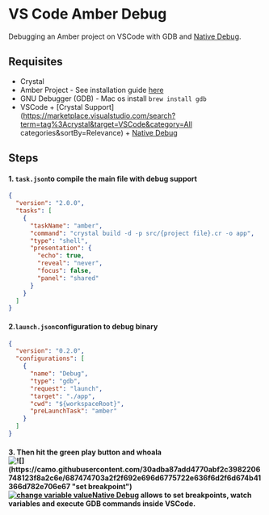 # VS Code Amber Debug

Debugging an Amber project on VSCode with GDB and [Native Debug](https://github.com/faustinoaq/vscode-crystal-lang#67-debugging).

## Requisites

* Crystal
* Amber Project - See installation guide [here](/getting-started/Installation/README.md)
* GNU Debugger \(GDB\) - Mac os install `brew install gdb`
* VSCode + [Crystal Support](https://marketplace.visualstudio.com/search?term=tag%3Acrystal&target=VSCode&category=All categories&sortBy=Relevance) + [Native Debug](https://github.com/faustinoaq/vscode-crystal-lang#67-debugging)

## Steps

#### 1. `task.json`**to compile the main file with debug support**

```json
{
  "version": "2.0.0",
  "tasks": [
    {
      "taskName": "amber",
      "command": "crystal build -d -p src/{project file}.cr -o app",
      "type": "shell",
      "presentation": {
        "echo": true,
        "reveal": "never",
        "focus": false,
        "panel": "shared"
      }
    }
  ]
}
```

#### 2.`launch.json`**configuration to debug binary**

```json
{
  "version": "0.2.0",
  "configurations": [
    {
      "name": "Debug",
      "type": "gdb",
      "request": "launch",
      "target": "./app",
      "cwd": "${workspaceRoot}",
      "preLaunchTask": "amber"
    }
  ]
}
```

#### 3. Then hit the green play button and whoala![!\[\]\(https://camo.githubusercontent.com/30adba87add4770abf2c3982206748123f8a2c6e/687474703a2f2f692e696d6775722e636f6d2f6d674b41366d782e706e67 &quot;set breakpoint&quot;\)](https://camo.githubusercontent.com/30adba87add4770abf2c3982206748123f8a2c6e/687474703a2f2f692e696d6775722e636f6d2f6d674b41366d782e706e67)[![](https://camo.githubusercontent.com/c5a551366c3eb2464c920bf3f95e8cdfb97ad827/687474703a2f2f692e696d6775722e636f6d2f6b506b546e75442e706e67 "change variable value")](https://camo.githubusercontent.com/c5a551366c3eb2464c920bf3f95e8cdfb97ad827/687474703a2f2f692e696d6775722e636f6d2f6b506b546e75442e706e67)[Native Debug](https://github.com/faustinoaq/vscode-crystal-lang#67-debugging) allows to set breakpoints, watch variables and execute GDB commands inside VSCode.



